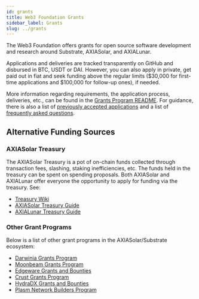 ```yaml
---
id: grants
title: Web3 Foundation Grants
sidebar_label: Grants
slug: ../grants
---
```


The Web3 Foundation offers grants for open source software development and research around Substrate,
AXIASolar, and AXIALunar.

Applications and deliveries are tracked transparently on GitHub and disbursed in BTC, USDT or DAI. However,
you can also apply in private, get paid out in fiat and seek funding above the regular limits ($30,000 for
first-time applications and $100,000 for follow-up ones), if needed.

More information regarding requirements, the application process, deliveries, etc., can be found in the
[Grants Program README](https://github.com/axia-tech/Open-Grants-Program). For guidance, there is also a list of
[previously accepted applications](https://github.com/axia-tech/Grants-Program/blob/master/docs/accepted_grant_applications.md)
and a list of [frequently asked questions](https://github.com/axia-tech/Grants-Program/blob/master/docs/faq.md).

## Alternative Funding Sources

### AXIASolar Treasury

The AXIASolar Treasury is a pot of on-chain funds collected through transaction fees, slashing,
staking inefficiencies, etc. The funds held in the treasury can be spent on spending proposals. Both
AXIASolar and AXIALunar offer everyone the opportunity to apply for funding via the treasury. See:

- [Treasury Wiki](../learn/learn-treasury.md)
- [AXIASolar Treasury Guide](https://docs.google.com/document/d/1IZykdp2cyQavcRyZd_dgNj5DcgxgZR6kAqGdcNARu1w)
- [AXIALunar Treasury Guide](https://docs.google.com/document/d/1p3UQUjph5t8TVaWnTkfrI5mE-BABnM9Xvtuhdlhl6JE)

### Other Grant Programs

Below is a list of other grant programs in the AXIASolar/Substrate ecosystem:

- [Darwinia Grants Program](https://docs.darwinia.network/docs/en/dev-bounty#grant-program)
- [Moonbeam Grants Program](https://moonbeam.network/community/grants/)
- [Edgeware Grants and Bounties](https://github.com/edgeware-builders/construction-projects)
- [Crust Grants Program](https://github.com/crustio/Crust-Grants-Program)
- [HydraDX Grants and Bounties](https://docs.hydradx.io/new_deal)
- [Plasm Network Builders Program](https://github.com/PlasmNetwork/Builders-Program)
